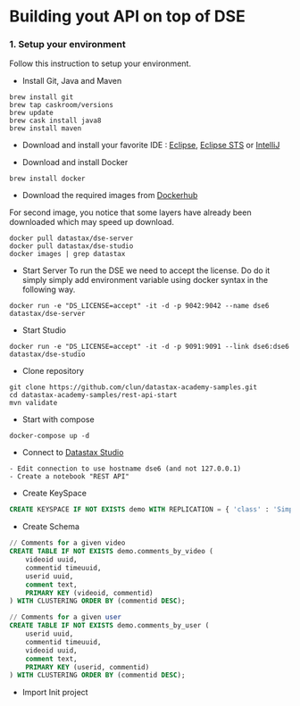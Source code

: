 # Building yout API on top of DSE

### 1. Setup your environment

Follow this instruction to setup your environment.

* Install Git, Java and Maven
```
brew install git
brew tap caskroom/versions
brew update
brew cask install java8
brew install maven
```

* Download and install your favorite IDE : [Eclipse](https://www.eclipse.org/downloads/eclipse-packages/), [Eclipse STS](https://spring.io/tools/sts/all)
or [IntelliJ](https://www.jetbrains.com/idea/)

* Download and install Docker
```
brew install docker
```

* Download the required images from [Dockerhub](https://hub.docker.com/u/datastax)

For second image, you notice that some layers have already been downloaded which may speed up
download.
```
docker pull datastax/dse-server
docker pull datastax/dse-studio
docker images | grep datastax
```

* Start Server
To run the DSE we need to accept the license. Do do it simply simply add environment variable using docker syntax in the following way. 
```
docker run -e "DS_LICENSE=accept" -it -d -p 9042:9042 --name dse6 datastax/dse-server
```

* Start Studio
```
docker run -e "DS_LICENSE=accept" -it -d -p 9091:9091 --link dse6:dse6 datastax/dse-studio
```

* Clone repository
```
git clone https://github.com/clun/datastax-academy-samples.git
cd datastax-academy-samples/rest-api-start
mvn validate
```


* Start with compose
```
docker-compose up -d
```

* Connect to [Datastax Studio](http://localhost:9091)
```
- Edit connection to use hostname dse6 (and not 127.0.0.1)
- Create a notebook "REST API"
```

* Create KeySpace
```sql
CREATE KEYSPACE IF NOT EXISTS demo WITH REPLICATION = { 'class' : 'SimpleStrategy', 'replication_factor' : 3 };
```

* Create Schema
```sql
// Comments for a given video
CREATE TABLE IF NOT EXISTS demo.comments_by_video (
    videoid uuid,
    commentid timeuuid,
    userid uuid,
    comment text,
    PRIMARY KEY (videoid, commentid)
) WITH CLUSTERING ORDER BY (commentid DESC);

// Comments for a given user
CREATE TABLE IF NOT EXISTS demo.comments_by_user (
    userid uuid,
    commentid timeuuid,
    videoid uuid,
    comment text,
    PRIMARY KEY (userid, commentid)
) WITH CLUSTERING ORDER BY (commentid DESC);

```


* Import Init project


